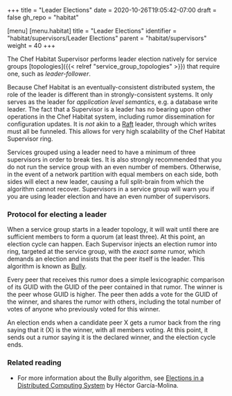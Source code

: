 +++
title = "Leader Elections"
date = 2020-10-26T19:05:42-07:00
draft = false
gh_repo = "habitat"

[menu]
  [menu.habitat]
    title = "Leader Elections"
    identifier = "habitat/supervisors/Leader Elections"
    parent = "habitat/supervisors"
    weight = 40
+++

The Chef Habitat Supervisor performs leader election natively for service groups [topologies]({{< relref "service_group_topologies" >}}) that require one, such as _leader-follower_.

Because Chef Habitat is an eventually-consistent distributed system, the role of the leader is different than in strongly-consistent systems. It only serves as the leader for *application level semantics*, e.g. a database write leader. The fact that a Supervisor is a leader has no bearing upon other operations in the Chef Habitat system, including rumor dissemination for configuration updates. It is _not_ akin to a [Raft](https://raft.github.io/) leader, through which writes must all be funneled. This allows for very high scalability of the Chef Habitat Supervisor ring.

Services grouped using a leader need to have a minimum of three supervisors in order to break ties. It is also strongly recommended that you do not run the service group with an even number of members. Otherwise, in the event of a network partition with equal members on each side, both sides will elect a new leader, causing a full split-brain from which the algorithm cannot recover. Supervisors in a service group will warn you if you are using leader election and have an even number of supervisors.

### Protocol for electing a leader

When a service group starts in a leader topology, it will wait until there are sufficient members to form a quorum (at least three). At this point, an election cycle can happen. Each Supervisor injects an election rumor into ring, targeted at the service group, with the _exact same_ rumor, which demands an election and insists that the peer itself is the leader. This algorithm is known as [Bully](https://en.wikipedia.org/wiki/Bully_algorithm).

Every peer that receives this rumor does a simple lexicographic comparison of its GUID with the GUID of the peer contained in that rumor. The winner is the peer whose GUID is higher. The peer then adds a vote for the GUID of the winner, and shares the rumor with others, including the total number of votes of anyone who previously voted for this winner.

An election ends when a candidate peer X gets a rumor back from the ring saying that it (X) is the winner, with all members voting. At this point, it sends out a rumor saying it is the declared winner, and the election cycle ends.

### Related reading

* For more information about the Bully algorithm, see [Elections in a Distributed Computing System](http://dl.acm.org/citation.cfm?id=1309451) by Héctor García-Molina.
